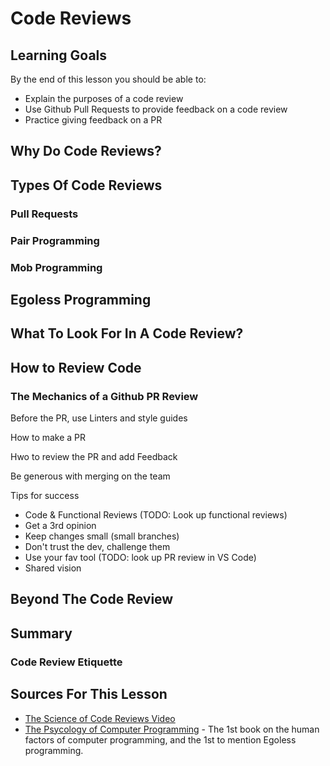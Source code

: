 # Code Reviews

## Learning Goals

By the end of this lesson you should be able to:

- Explain the purposes of a code review
- Use Github Pull Requests to provide feedback on a code review
- Practice giving feedback on a PR

## Why Do Code Reviews?

## Types Of Code Reviews

### Pull Requests

### Pair Programming

### Mob Programming

## Egoless Programming

## What To Look For In A Code Review?

## How to Review Code

### The Mechanics of a Github PR Review

Before the PR, use Linters and style guides

How to make a PR

Hwo to review the PR and add Feedback

Be generous with merging on the team

Tips for success
- Code & Functional Reviews (TODO: Look up functional reviews)
- Get a 3rd opinion
- Keep changes small (small branches)
- Don't trust the dev, challenge them
- Use your fav tool (TODO: look up PR review in VS Code)
- Shared vision

## Beyond The Code Review


## Summary

### Code Review Etiquette




## Sources For This Lesson

- [The Science of Code Reviews Video](https://www.youtube.com/watch?v=EyL7mqwpZhk)
- [The Psycology of Computer Programming](https://leanpub.com/thepsychologyofcomputerprogramming) - The 1st book on the human factors of computer programming, and the 1st to mention Egoless programming.
